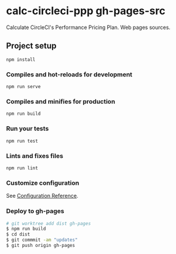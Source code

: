 # calc-circleci-ppp gh-pages-src
Calculate CircleCI's Performance Pricing Plan.
Web pages sources.

## Project setup
```
npm install
```

### Compiles and hot-reloads for development
```
npm run serve
```

### Compiles and minifies for production
```
npm run build
```

### Run your tests
```
npm run test
```

### Lints and fixes files
```
npm run lint
```

### Customize configuration
See [Configuration Reference](https://cli.vuejs.org/config/).

### Deploy to gh-pages

```sh
# git worktree add dist gh-pages
$ npm run build
$ cd dist
$ git commmit -am "updates"
$ git push origin gh-pages
```
